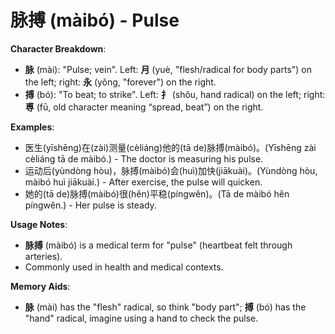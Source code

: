 # **脉搏 (màibó) - Pulse**

**Character Breakdown**:  
- **脉** (mài): "Pulse; vein". Left: **月** (yuè, "flesh/radical for body parts") on the left; right: **永** (yǒng, "forever") on the right.  
- **搏** (bó): "To beat; to strike". Left: **扌** (shǒu, hand radical) on the left; right: **尃** (fū, old character meaning “spread, beat”) on the right.

**Examples**:  
- 医生(yīshēng)在(zài)测量(cèliáng)他的(tā de)脉搏(màibó)。(Yīshēng zài cèliáng tā de màibó.) - The doctor is measuring his pulse.  
- 运动后(yùndòng hòu)，脉搏(màibó)会(huì)加快(jiākuài)。(Yùndòng hòu, màibó huì jiākuài.) - After exercise, the pulse will quicken.  
- 她的(tā de)脉搏(màibó)很(hěn)平稳(píngwěn)。(Tā de màibó hěn píngwěn.) - Her pulse is steady.

**Usage Notes**:  
- **脉搏** (màibó) is a medical term for "pulse" (heartbeat felt through arteries).  
- Commonly used in health and medical contexts.

**Memory Aids**:  
- **脉** (mài) has the "flesh" radical, so think "body part"; **搏** (bó) has the "hand" radical, imagine using a hand to check the pulse.